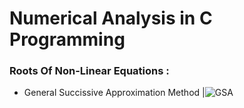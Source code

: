 # Numerical Analysis in C Programming
### Roots Of Non-Linear Equations :
   * General Succissive Approximation Method |![GSA](https://user-images.githubusercontent.com/62079690/99472487-61830b80-2951-11eb-996b-126d7424921e.PNG)
        

